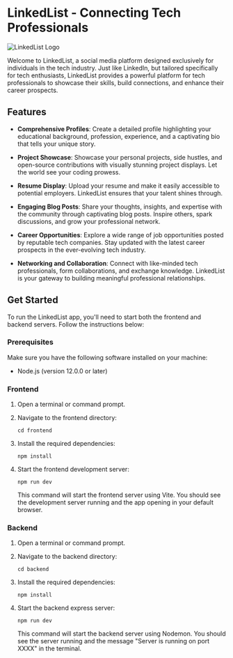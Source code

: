 # LinkedList - Connecting Tech Professionals

![LinkedList Logo](/path/to/todo.png)

Welcome to LinkedList, a social media platform designed exclusively for individuals in the tech industry. Just like LinkedIn, but tailored specifically for tech enthusiasts, LinkedList provides a powerful platform for tech professionals to showcase their skills, build connections, and enhance their career prospects.

## Features

- **Comprehensive Profiles**: Create a detailed profile highlighting your educational background, profession, experience, and a captivating bio that tells your unique story.

- **Project Showcase**: Showcase your personal projects, side hustles, and open-source contributions with visually stunning project displays. Let the world see your coding prowess.

- **Resume Display**: Upload your resume and make it easily accessible to potential employers. LinkedList ensures that your talent shines through.

- **Engaging Blog Posts**: Share your thoughts, insights, and expertise with the community through captivating blog posts. Inspire others, spark discussions, and grow your professional network.

- **Career Opportunities**: Explore a wide range of job opportunities posted by reputable tech companies. Stay updated with the latest career prospects in the ever-evolving tech industry.

- **Networking and Collaboration**: Connect with like-minded tech professionals, form collaborations, and exchange knowledge. LinkedList is your gateway to building meaningful professional relationships.

## Get Started

To run the LinkedList app, you'll need to start both the frontend and backend servers. Follow the instructions below:

### Prerequisites

Make sure you have the following software installed on your machine:

- Node.js (version 12.0.0 or later)

### Frontend

1. Open a terminal or command prompt.

2. Navigate to the frontend directory:

   ```shell
   cd frontend
   ```
3. Install the required dependencies:
    ```shell
    npm install
    ```
4. Start the frontend development server:
    ```shell
    npm run dev
    ```

    This command will start the frontend server using Vite. You should see the development server running and the app opening in your default browser.

### Backend

1. Open a terminal or command prompt.

2. Navigate to the backend directory:

   ```shell
   cd backend
   ```
3. Install the required dependencies:
    ```shell
    npm install
    ```
4. Start the backend express server:
    ```shell
    npm run dev
    ```

    This command will start the backend server using Nodemon. You should see the server running and the message "Server is running on port XXXX" in the terminal.

